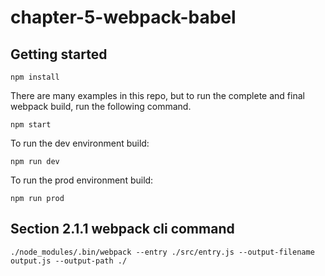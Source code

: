 # chapter-5-webpack-babel

## Getting started
```
npm install
```

There are many examples in this repo, but to run the complete and final webpack
build, run the following command.

```
npm start
```

To run the dev environment build:

```
npm run dev
```

To run the prod environment build:

```
npm run prod
```

## Section 2.1.1 webpack cli command

```
./node_modules/.bin/webpack --entry ./src/entry.js --output-filename output.js --output-path ./
```
